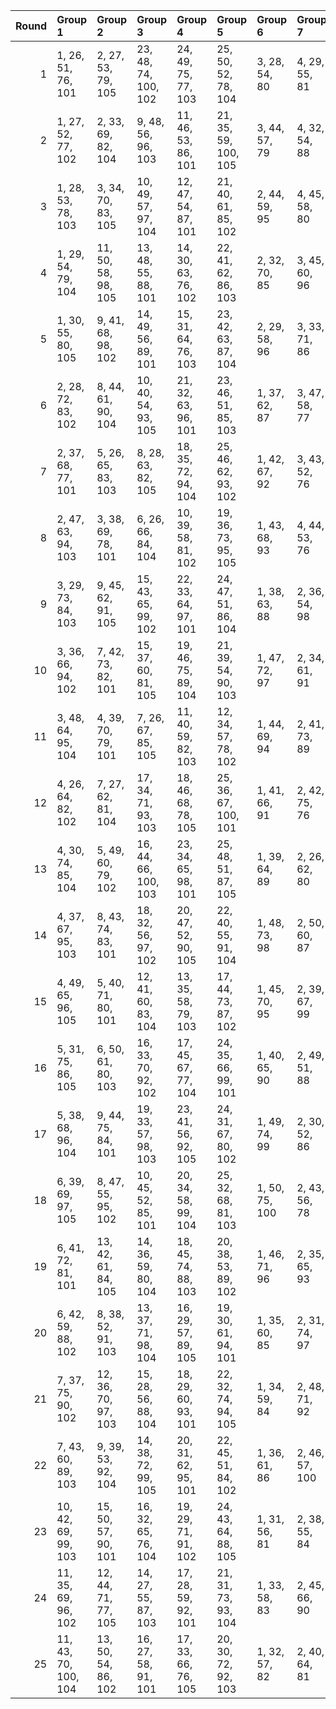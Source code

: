 |   Round | Group 1              | Group 2             | Group 3              | Group 4             | Group 5              | Group 6        | Group 7        | Group 8        | Group 9        | Group 10      | Group 11       | Group 12        | Group 13        | Group 14       | Group 15        | Group 16       | Group 17        | Group 18       | Group 19       | Group 20        | Group 21       | Group 22        | Group 23       | Group 24        | Group 25       |
|--------:|:---------------------|:--------------------|:---------------------|:--------------------|:---------------------|:---------------|:---------------|:---------------|:---------------|:--------------|:---------------|:----------------|:----------------|:---------------|:----------------|:---------------|:----------------|:---------------|:---------------|:----------------|:---------------|:----------------|:---------------|:----------------|:---------------|
|       1 | 1, 26, 51, 76, 101   | 2, 27, 53, 79, 105  | 23, 48, 74, 100, 102 | 24, 49, 75, 77, 103 | 25, 50, 52, 78, 104  | 3, 28, 54, 80  | 4, 29, 55, 81  | 5, 30, 56, 82  | 6, 31, 57, 83  | 7, 32, 58, 84 | 8, 33, 59, 85  | 9, 34, 60, 86   | 10, 35, 61, 87  | 11, 36, 62, 88 | 12, 37, 63, 89  | 13, 38, 64, 90 | 14, 39, 65, 91  | 15, 40, 66, 92 | 16, 41, 67, 93 | 17, 42, 68, 94  | 18, 43, 69, 95 | 19, 44, 70, 96  | 20, 45, 71, 97 | 21, 46, 72, 98  | 22, 47, 73, 99 |
|       2 | 1, 27, 52, 77, 102   | 2, 33, 69, 82, 104  | 9, 48, 56, 96, 103   | 11, 46, 53, 86, 101 | 21, 35, 59, 100, 105 | 3, 44, 57, 79  | 4, 32, 54, 88  | 5, 29, 63, 90  | 6, 38, 65, 95  | 7, 40, 70, 98 | 8, 45, 73, 81  | 10, 31, 71, 78  | 12, 28, 61, 76  | 13, 36, 51, 99 | 14, 26, 74, 92  | 15, 49, 67, 87 | 16, 42, 62, 97  | 17, 37, 72, 91 | 18, 47, 66, 89 | 19, 41, 64, 85  | 20, 39, 60, 84 | 22, 34, 75, 80  | 23, 50, 55, 93 | 24, 30, 68, 83  | 25, 43, 58, 94 |
|       3 | 1, 28, 53, 78, 103   | 3, 34, 70, 83, 105  | 10, 49, 57, 97, 104  | 12, 47, 54, 87, 101 | 21, 40, 61, 85, 102  | 2, 44, 59, 95  | 4, 45, 58, 80  | 5, 33, 55, 89  | 6, 30, 64, 91  | 7, 39, 66, 96 | 8, 41, 71, 99  | 9, 46, 74, 82   | 11, 32, 72, 79  | 13, 29, 62, 76 | 14, 37, 51, 100 | 15, 26, 75, 93 | 16, 50, 68, 88  | 17, 43, 63, 98 | 18, 38, 73, 92 | 19, 48, 67, 90  | 20, 42, 65, 86 | 22, 36, 60, 77  | 23, 35, 52, 81 | 24, 27, 56, 94  | 25, 31, 69, 84 |
|       4 | 1, 29, 54, 79, 104   | 11, 50, 58, 98, 105 | 13, 48, 55, 88, 101  | 14, 30, 63, 76, 102 | 22, 41, 62, 86, 103  | 2, 32, 70, 85  | 3, 45, 60, 96  | 4, 35, 71, 84  | 5, 46, 59, 81  | 6, 34, 56, 90 | 7, 31, 65, 92  | 8, 40, 67, 97   | 9, 42, 72, 100  | 10, 47, 75, 83 | 12, 33, 73, 80  | 15, 38, 51, 77 | 16, 26, 52, 94  | 17, 27, 69, 89 | 18, 44, 64, 99 | 19, 39, 74, 93  | 20, 49, 68, 91 | 21, 43, 66, 87  | 23, 37, 61, 78 | 24, 36, 53, 82  | 25, 28, 57, 95 |
|       5 | 1, 30, 55, 80, 105   | 9, 41, 68, 98, 102  | 14, 49, 56, 89, 101  | 15, 31, 64, 76, 103 | 23, 42, 63, 87, 104  | 2, 29, 58, 96  | 3, 33, 71, 86  | 4, 46, 61, 97  | 5, 36, 72, 85  | 6, 47, 60, 82 | 7, 35, 57, 91  | 8, 32, 66, 93   | 10, 43, 73, 77  | 11, 48, 52, 84 | 12, 27, 59, 99  | 13, 34, 74, 81 | 16, 39, 51, 78  | 17, 26, 53, 95 | 18, 28, 70, 90 | 19, 45, 65, 100 | 20, 40, 75, 94 | 21, 50, 69, 92  | 22, 44, 67, 88 | 24, 38, 62, 79  | 25, 37, 54, 83 |
|       6 | 2, 28, 72, 83, 102   | 8, 44, 61, 90, 104  | 10, 40, 54, 93, 105  | 21, 32, 63, 96, 101 | 23, 46, 51, 85, 103  | 1, 37, 62, 87  | 3, 47, 58, 77  | 4, 33, 52, 99  | 5, 27, 74, 95  | 6, 49, 70, 94 | 7, 45, 69, 86  | 9, 36, 65, 79   | 11, 29, 68, 80  | 12, 43, 55, 92 | 13, 30, 67, 89  | 14, 42, 64, 98 | 15, 39, 73, 100 | 16, 48, 75, 81 | 17, 50, 56, 84 | 18, 31, 59, 91  | 19, 34, 66, 82 | 20, 41, 57, 88  | 22, 38, 71, 76 | 24, 26, 60, 78  | 25, 35, 53, 97 |
|       7 | 2, 37, 68, 77, 101   | 5, 26, 65, 83, 103  | 8, 28, 63, 82, 105   | 18, 35, 72, 94, 104 | 25, 46, 62, 93, 102  | 1, 42, 67, 92  | 3, 43, 52, 76  | 4, 27, 51, 90  | 6, 40, 58, 78  | 7, 33, 53, 88 | 9, 38, 57, 80  | 10, 32, 55, 100 | 11, 30, 75, 99  | 12, 50, 74, 91 | 13, 49, 66, 95  | 14, 41, 70, 84 | 15, 45, 59, 98  | 16, 34, 73, 85 | 17, 48, 60, 97 | 19, 47, 69, 79  | 20, 44, 54, 81 | 21, 29, 56, 86  | 22, 31, 61, 89 | 23, 36, 64, 96  | 24, 39, 71, 87 |
|       8 | 2, 47, 63, 94, 103   | 3, 38, 69, 78, 101  | 6, 26, 66, 84, 104   | 10, 39, 58, 81, 102 | 19, 36, 73, 95, 105  | 1, 43, 68, 93  | 4, 44, 53, 76  | 5, 28, 51, 91  | 7, 41, 59, 79  | 8, 34, 54, 89 | 9, 29, 64, 83  | 11, 33, 56, 77  | 12, 31, 52, 100 | 13, 27, 75, 92 | 14, 50, 67, 96  | 15, 42, 71, 85 | 16, 46, 60, 99  | 17, 35, 74, 86 | 18, 49, 61, 98 | 20, 48, 70, 80  | 21, 45, 55, 82 | 22, 30, 57, 87  | 23, 32, 62, 90 | 24, 37, 65, 97  | 25, 40, 72, 88 |
|       9 | 3, 29, 73, 84, 103   | 9, 45, 62, 91, 105  | 15, 43, 65, 99, 102  | 22, 33, 64, 97, 101 | 24, 47, 51, 86, 104  | 1, 38, 63, 88  | 2, 36, 54, 98  | 4, 48, 59, 78  | 5, 34, 53, 100 | 6, 28, 75, 96 | 7, 50, 71, 95  | 8, 46, 70, 87   | 10, 37, 66, 80  | 11, 41, 55, 94 | 12, 30, 69, 81  | 13, 44, 56, 93 | 14, 31, 68, 90  | 16, 40, 74, 77 | 17, 49, 52, 82 | 18, 27, 57, 85  | 19, 32, 60, 92 | 20, 35, 67, 83  | 21, 42, 58, 89 | 23, 39, 72, 76  | 25, 26, 61, 79 |
|      10 | 3, 36, 66, 94, 102   | 7, 42, 73, 82, 101  | 15, 37, 60, 81, 105  | 19, 46, 75, 89, 104 | 21, 39, 54, 90, 103  | 1, 47, 72, 97  | 2, 34, 61, 91  | 4, 41, 69, 77  | 5, 44, 52, 92  | 6, 27, 67, 98 | 8, 48, 57, 76  | 9, 32, 51, 95   | 10, 26, 70, 88  | 11, 45, 63, 83 | 12, 38, 58, 93  | 13, 33, 68, 87 | 14, 43, 62, 85  | 16, 35, 56, 80 | 17, 31, 55, 96 | 18, 30, 71, 100 | 20, 50, 64, 79 | 22, 29, 65, 78  | 23, 40, 53, 99 | 24, 28, 74, 84  | 25, 49, 59, 86 |
|      11 | 3, 48, 64, 95, 104   | 4, 39, 70, 79, 101  | 7, 26, 67, 85, 105   | 11, 40, 59, 82, 103 | 12, 34, 57, 78, 102  | 1, 44, 69, 94  | 2, 41, 73, 89  | 5, 45, 54, 76  | 6, 29, 51, 92  | 8, 42, 60, 80 | 9, 35, 55, 90  | 10, 30, 65, 84  | 13, 32, 53, 77  | 14, 28, 52, 93 | 15, 27, 68, 97  | 16, 43, 72, 86 | 17, 47, 61, 100 | 18, 36, 75, 87 | 19, 50, 62, 99 | 20, 37, 74, 96  | 21, 49, 71, 81 | 22, 46, 56, 83  | 23, 31, 58, 88 | 24, 33, 63, 91  | 25, 38, 66, 98 |
|      12 | 4, 26, 64, 82, 102   | 7, 27, 62, 81, 104  | 17, 34, 71, 93, 103  | 18, 46, 68, 78, 105 | 25, 36, 67, 100, 101 | 1, 41, 66, 91  | 2, 42, 75, 76  | 3, 50, 51, 89  | 5, 39, 57, 77  | 6, 32, 52, 87 | 8, 37, 56, 79  | 9, 31, 54, 99   | 10, 29, 74, 98  | 11, 49, 73, 90 | 12, 48, 65, 94  | 13, 40, 69, 83 | 14, 44, 58, 97  | 15, 33, 72, 84 | 16, 47, 59, 96 | 19, 43, 53, 80  | 20, 28, 55, 85 | 21, 30, 60, 88  | 22, 35, 63, 95 | 23, 38, 70, 86  | 24, 45, 61, 92 |
|      13 | 4, 30, 74, 85, 104   | 5, 49, 60, 79, 102  | 16, 44, 66, 100, 103 | 23, 34, 65, 98, 101 | 25, 48, 51, 87, 105  | 1, 39, 64, 89  | 2, 26, 62, 80  | 3, 37, 55, 99  | 6, 35, 54, 77  | 7, 29, 52, 97 | 8, 27, 72, 96  | 9, 47, 71, 88   | 10, 46, 63, 92  | 11, 38, 67, 81 | 12, 42, 56, 95  | 13, 31, 70, 82 | 14, 45, 57, 94  | 15, 32, 69, 91 | 17, 41, 75, 78 | 18, 50, 53, 83  | 19, 28, 58, 86 | 20, 33, 61, 93  | 21, 36, 68, 84 | 22, 43, 59, 90  | 24, 40, 73, 76 |
|      14 | 4, 37, 67, 95, 103   | 8, 43, 74, 83, 101  | 18, 32, 56, 97, 102  | 20, 47, 52, 90, 105 | 22, 40, 55, 91, 104  | 1, 48, 73, 98  | 2, 50, 60, 87  | 3, 35, 62, 92  | 5, 42, 70, 78  | 6, 45, 53, 93 | 7, 28, 68, 99  | 9, 49, 58, 76   | 10, 33, 51, 96  | 11, 26, 71, 89 | 12, 46, 64, 84  | 13, 39, 59, 94 | 14, 34, 69, 88  | 15, 44, 63, 86 | 16, 38, 61, 82 | 17, 36, 57, 81  | 19, 31, 72, 77 | 21, 27, 65, 80  | 23, 30, 66, 79 | 24, 41, 54, 100 | 25, 29, 75, 85 |
|      15 | 4, 49, 65, 96, 105   | 5, 40, 71, 80, 101  | 12, 41, 60, 83, 104  | 13, 35, 58, 79, 103 | 17, 44, 73, 87, 102  | 1, 45, 70, 95  | 2, 39, 67, 99  | 3, 42, 74, 90  | 6, 46, 55, 76  | 7, 30, 51, 93 | 8, 26, 68, 86  | 9, 43, 61, 81   | 10, 36, 56, 91  | 11, 31, 66, 85 | 14, 33, 54, 78  | 15, 29, 53, 94 | 16, 28, 69, 98  | 18, 48, 62, 77 | 19, 37, 52, 88 | 20, 27, 63, 100 | 21, 38, 75, 97 | 22, 50, 72, 82  | 23, 47, 57, 84 | 24, 32, 59, 89  | 25, 34, 64, 92 |
|      16 | 5, 31, 75, 86, 105   | 6, 50, 61, 80, 103  | 16, 33, 70, 92, 102  | 17, 45, 67, 77, 104 | 24, 35, 66, 99, 101  | 1, 40, 65, 90  | 2, 49, 51, 88  | 3, 26, 63, 81  | 4, 38, 56, 100 | 7, 36, 55, 78 | 8, 30, 53, 98  | 9, 28, 73, 97   | 10, 48, 72, 89  | 11, 47, 64, 93 | 12, 39, 68, 82  | 13, 43, 57, 96 | 14, 32, 71, 83  | 15, 46, 58, 95 | 18, 42, 52, 79 | 19, 27, 54, 84  | 20, 29, 59, 87 | 21, 34, 62, 94  | 22, 37, 69, 85 | 23, 44, 60, 91  | 25, 41, 74, 76 |
|      17 | 5, 38, 68, 96, 104   | 9, 44, 75, 84, 101  | 19, 33, 57, 98, 103  | 23, 41, 56, 92, 105 | 24, 31, 67, 80, 102  | 1, 49, 74, 99  | 2, 30, 52, 86  | 3, 27, 61, 88  | 4, 36, 63, 93  | 6, 43, 71, 79 | 7, 46, 54, 94  | 8, 29, 69, 100  | 10, 50, 59, 76  | 11, 34, 51, 97 | 12, 26, 72, 90  | 13, 47, 65, 85 | 14, 40, 60, 95  | 15, 35, 70, 89 | 16, 45, 64, 87 | 17, 39, 62, 83  | 18, 37, 58, 82 | 20, 32, 73, 78  | 21, 48, 53, 91 | 22, 28, 66, 81  | 25, 42, 55, 77 |
|      18 | 6, 39, 69, 97, 105   | 8, 47, 55, 95, 102  | 10, 45, 52, 85, 101  | 20, 34, 58, 99, 104 | 25, 32, 68, 81, 103  | 1, 50, 75, 100 | 2, 43, 56, 78  | 3, 31, 53, 87  | 4, 28, 62, 89  | 5, 37, 64, 94 | 7, 44, 72, 80  | 9, 30, 70, 77   | 11, 27, 60, 76  | 12, 35, 51, 98 | 13, 26, 73, 91  | 14, 48, 66, 86 | 15, 41, 61, 96  | 16, 36, 71, 90 | 17, 46, 65, 88 | 18, 40, 63, 84  | 19, 38, 59, 83 | 21, 33, 74, 79  | 22, 49, 54, 92 | 23, 29, 67, 82  | 24, 42, 57, 93 |
|      19 | 6, 41, 72, 81, 101   | 13, 42, 61, 84, 105 | 14, 36, 59, 80, 104  | 18, 45, 74, 88, 103 | 20, 38, 53, 89, 102  | 1, 46, 71, 96  | 2, 35, 65, 93  | 3, 40, 68, 100 | 4, 43, 75, 91  | 5, 50, 66, 97 | 7, 47, 56, 76  | 8, 31, 51, 94   | 9, 26, 69, 87   | 10, 44, 62, 82 | 11, 37, 57, 92  | 12, 32, 67, 86 | 15, 34, 55, 79  | 16, 30, 54, 95 | 17, 29, 70, 99 | 19, 49, 63, 78  | 21, 28, 64, 77 | 22, 39, 52, 98  | 23, 27, 73, 83 | 24, 48, 58, 85  | 25, 33, 60, 90 |
|      20 | 6, 42, 59, 88, 102   | 8, 38, 52, 91, 103  | 13, 37, 71, 98, 104  | 16, 29, 57, 89, 105 | 19, 30, 61, 94, 101  | 1, 35, 60, 85  | 2, 31, 74, 97  | 3, 49, 72, 93  | 4, 47, 68, 92  | 5, 43, 67, 84 | 7, 34, 63, 77  | 9, 27, 66, 78   | 10, 41, 53, 90  | 11, 28, 65, 87 | 12, 40, 62, 96  | 14, 46, 73, 79 | 15, 48, 54, 82  | 17, 32, 64, 80 | 18, 39, 55, 86 | 20, 36, 69, 76  | 21, 44, 51, 83 | 22, 26, 58, 100 | 23, 33, 75, 95 | 24, 50, 70, 81  | 25, 45, 56, 99 |
|      21 | 7, 37, 75, 90, 102   | 12, 36, 70, 97, 103 | 15, 28, 56, 88, 104  | 18, 29, 60, 93, 101 | 22, 32, 74, 94, 105  | 1, 34, 59, 84  | 2, 48, 71, 92  | 3, 46, 67, 91  | 4, 42, 66, 83  | 5, 41, 58, 87 | 6, 33, 62, 100 | 8, 50, 65, 77   | 9, 40, 52, 89   | 10, 27, 64, 86 | 11, 39, 61, 95  | 13, 45, 72, 78 | 14, 47, 53, 81  | 16, 31, 63, 79 | 17, 38, 54, 85 | 19, 35, 68, 76  | 20, 43, 51, 82 | 21, 26, 57, 99  | 23, 49, 69, 80 | 24, 44, 55, 98  | 25, 30, 73, 96 |
|      22 | 7, 43, 60, 89, 103   | 9, 39, 53, 92, 104  | 14, 38, 72, 99, 105  | 20, 31, 62, 95, 101 | 22, 45, 51, 84, 102  | 1, 36, 61, 86  | 2, 46, 57, 100 | 3, 32, 75, 98  | 4, 50, 73, 94  | 5, 48, 69, 93 | 6, 44, 68, 85  | 8, 35, 64, 78   | 10, 28, 67, 79  | 11, 42, 54, 91 | 12, 29, 66, 88  | 13, 41, 63, 97 | 15, 47, 74, 80  | 16, 49, 55, 83 | 17, 30, 58, 90 | 18, 33, 65, 81  | 19, 40, 56, 87 | 21, 37, 70, 76  | 23, 26, 59, 77 | 24, 34, 52, 96  | 25, 27, 71, 82 |
|      23 | 10, 42, 69, 99, 103  | 15, 50, 57, 90, 101 | 16, 32, 65, 76, 104  | 19, 29, 71, 91, 102 | 24, 43, 64, 88, 105  | 1, 31, 56, 81  | 2, 38, 55, 84  | 3, 30, 59, 97  | 4, 34, 72, 87  | 5, 47, 62, 98 | 6, 37, 73, 86  | 7, 48, 61, 83   | 8, 36, 58, 92   | 9, 33, 67, 94  | 11, 44, 74, 78  | 12, 49, 53, 85 | 13, 28, 60, 100 | 14, 35, 75, 82 | 17, 40, 51, 79 | 18, 26, 54, 96  | 20, 46, 66, 77 | 21, 41, 52, 95  | 22, 27, 70, 93 | 23, 45, 68, 89  | 25, 39, 63, 80 |
|      24 | 11, 35, 69, 96, 102  | 12, 44, 71, 77, 105 | 14, 27, 55, 87, 103  | 17, 28, 59, 92, 101 | 21, 31, 73, 93, 104  | 1, 33, 58, 83  | 2, 45, 66, 90  | 3, 41, 65, 82  | 4, 40, 57, 86  | 5, 32, 61, 99 | 6, 36, 74, 89  | 7, 49, 64, 100  | 8, 39, 75, 88   | 9, 50, 63, 85  | 10, 38, 60, 94  | 13, 46, 52, 80 | 15, 30, 62, 78  | 16, 37, 53, 84 | 18, 34, 67, 76 | 19, 42, 51, 81  | 20, 26, 56, 98 | 22, 48, 68, 79  | 23, 43, 54, 97 | 24, 29, 72, 95  | 25, 47, 70, 91 |
|      25 | 11, 43, 70, 100, 104 | 13, 50, 54, 86, 102 | 16, 27, 58, 91, 101  | 17, 33, 66, 76, 105 | 20, 30, 72, 92, 103  | 1, 32, 57, 82  | 2, 40, 64, 81  | 3, 39, 56, 85  | 4, 31, 60, 98  | 5, 35, 73, 88 | 6, 48, 63, 99  | 7, 38, 74, 87   | 8, 49, 62, 84   | 9, 37, 59, 93  | 10, 34, 68, 95  | 12, 45, 75, 79 | 14, 29, 61, 77  | 15, 36, 52, 83 | 18, 41, 51, 80 | 19, 26, 55, 97  | 21, 47, 67, 78 | 22, 42, 53, 96  | 23, 28, 71, 94 | 24, 46, 69, 90  | 25, 44, 65, 89 |